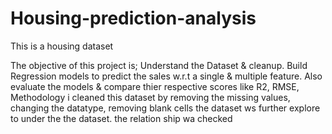 # Housing-prediction-analysis
This is a housing dataset 

The objective of this project is;
Understand the Dataset & cleanup.
Build Regression models to predict the sales w.r.t a single & multiple feature.
Also evaluate the models & compare thier respective scores like R2, RMSE,
Methodology
i cleaned this dataset by removing the missing values, changing the datatype, removing blank cells
the dataset ws further explore to under the the dataset. the relation ship wa checked
